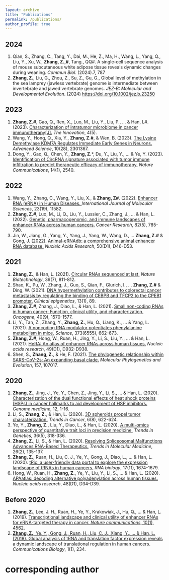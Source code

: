 ```yaml
---
layout: archive
title: "Publications"
permalink: /publications/
author_profile: true
---
```


## 2024 ##
1. Qian, S., Zhang, C., Tang, Y., Dai, M., He, Z., Ma, H., Wang, L., Yang, Q., Liu, Y., Xu, W., **Zhang, Z.,#**, Tang., QQ#. A single-cell sequence analysis of mouse subcutaneous white adipose tissue reveals dynamic changes during weaning. *Commun Biol*. (2024).7, 787 
2. **Zhang, Z.**, Liu, G., Zhou, Z., Su, Z., Gu, G., Global level of methylation in the sea lamprey (jawless vertebrate) genome is intermediate between invertebrate and jawed vertebrate genomes. *JEZ-B: Molecular and Developmental Evolution*. (2024) https://doi.org/10.1002/jez.b.23250

## 2023 ##
1. **Zhang, Z.#**, Gao, Q., Ren, X., Luo, M., Liu, Y., Liu, P., ... & Han, L#. (2023). <a href="https://www.cell.com/the-innovation/fulltext/S2666-6758(23)00110-8">Characterization of intratumor microbiome in cancer immunotherapy[J].</a>  *The Innovation*, 4(5).
2. Wang, Y., Hong, Q., Xia, Y., **Zhang, Z.#**, & Wen, B. (2023). <a href="https://doi.org/10.1002/advs.202301367">The Lysine Demethylase KDM7A Regulates Immediate Early Genes in Neurons. </a> *Advanced Science*, 10(28), 2301367.
3. Dong, Y., Gao, Q., Chen, Y., **Zhang, Z.***, Du, Y., Liu, Y., ... & Ye, Y. (2023). <a href="https://www.nature.com/articles/s41467-023-38232-y">Identification of CircRNA signature associated with tumor immune infiltration to predict therapeutic efficacy of immunotherapy.</a> *Nature Communications*, 14(1), 2540.

## 2022 ##
1. Wang, Y., Zhang, C., Wang, Y., Liu, X., & **Zhang, Z#**. (2022). <a href="https://www.mdpi.com/1422-0067/23/19/11582">Enhancer RNA (eRNA) in Human Diseases. </a> *International Journal of Molecular Sciences*, 23(19), 11582.
2. **Zhang, Z.#**, Luo, M., Li, Q., Liu, Y., Lussier, C., Zhang, J., ... & Han, L. (2022). <a href="https://aacrjournals.org/cancerres/article/82/5/785/681770/Genetic-Pharmacogenomic-and-Immune-Landscapes-of">Genetic, pharmacogenomic, and immune landscapes of enhancer RNAs across human cancers.</a> *Cancer Research*, 82(5), 785-790.
3. Jin, W., Jiang, G., Yang, Y., Yang, J., Yang, W., Wang, D., ... **Zhang, Z.#** & Gong, J. (2022). <a href="https://academic.oup.com/nar/article/50/D1/D46/6374163">Animal-eRNAdb: a comprehensive animal enhancer RNA database.</a> *Nucleic Acids Research*, 50(D1), D46-D53.

## 2021 ##
1. **Zhang, Z.**, & Han, L. (2021). <a href="https://www.nature.com/articles/s41587-021-00916-5">Circular RNAs sequenced at last.</a> *Nature Biotechnology*, 39(7), 811-812.
2. Shao, K., Pu, W., Zhang, J., Guo, S., Qian, F., Glurich, I., ... **Zhang, Z.#** & Ding, W. (2021). <a href="https://link.springer.com/article/10.1186/s13148-021-01071-z">DNA hypermethylation contributes to colorectal cancer metastasis by regulating the binding of CEBPB and TFCP2 to the CPEB1 promoter.</a> *Clinical epigenetics*, 13(1), 89.
3. **Zhang, Z.#**, Zhang, J., Diao, L., & Han, L. (2021). <a href="https://www.nature.com/articles/s41388-020-01630-3">Small non-coding RNAs in human cancer: Function, clinical utility, and characterization.</a> *Oncogene*, 40(9), 1570-1577.
4. Li, Y., Tan, Z., Zhang, Y., **Zhang, Z.**, Hu, Q., Liang, K., ... & Yang, L. (2021). <a href="https://www.science.org/doi/full/10.1126/science.aba4991">A noncoding RNA modulator potentiates phenylalanine metabolism in mice.</a> *Science*, 373(6555), 662-673.
5. **Zhang, Z.#**, Hong, W., Ruan, H., Jing, Y., Li, S., Liu, Y., ... & Han, L. (2021). <a href="https://academic.oup.com/nar/article/49/D1/D932/5943192">HeRA: An atlas of enhancer RNAs across human tissues.</a> *Nucleic acids research*, 49(D1), D932-D938.
6. Shen, S., **Zhang, Z.**, & He, F. (2021). <a href="https://www.sciencedirect.com/science/article/pii/S105579032030289X">The phylogenetic relationship within SARS-CoV-2s: An expanding basal clade.</a> *Molecular Phylogenetics and Evolution*, 157, 107017.

## 2020 ##
1. **Zhang, Z.**, Jing, J., Ye, Y., Chen, Z., Jing, Y., Li, S., ... & Han, L. (2020). <a href="https://link.springer.com/article/10.1186/s13073-020-00795-6">Characterization of the dual functional effects of heat shock proteins (HSPs) in cancer hallmarks to aid development of HSP inhibitors.</a> *Genome medicine*, 12, 1-16.
2. Li, S., **Zhang, Z.**, & Han, L. (2020). <a href="https://www.cell.com/trends/cancer/fulltext/S2405-8033(20)30157-6">3D spheroids propel tumor characterization.</a> *Trends in Cancer*, 6(8), 622-624.
3. Ye, Y., **Zhang, Z.**, Liu, Y., Diao, L., & Han, L. (2020). <a href="https://www.cell.com/trends/genetics/fulltext/S0168-9525(20)30025-1">A multi-omics perspective of quantitative trait loci in precision medicine.</a> *Trends in Genetics*, 36(5), 318-336.
4. **Zhang, Z.**, Li, S., & Han, L. (2020). <a href="https://www.cell.com/trends/molecular-medicine/fulltext/S1471-4914(19)30301-6">Resolving Spliceosomal Malfunctions Advances RNA-Based Therapeutics.</a> *Trends in Molecular Medicine*, 26(2), 135-137.
5. **Zhang, Z.**, Ruan, H., Liu, C. J., Ye, Y., Gong, J., Diao, L., ... & Han, L. (2020). <a href="https://www.tandfonline.com/doi/full/10.1080/15476286.2019.1657744">tRic: a user-friendly data portal to explore the expression landscape of tRNAs in human cancers.</a> *RNA biology*, 17(11), 1674-1679.
6. Hong, W., Ruan, H., **Zhang, Z.**, Ye, Y., Liu, Y., Li, S., ... & Han, L. (2020). <a href="https://academic.oup.com/nar/article/48/D1/D34/5581730">APAatlas: decoding alternative polyadenylation across human tissues.</a> *Nucleic acids research*, 48(D1), D34-D39.

## Before 2020 ##
1. **Zhang, Z.**, Lee, J. H., Ruan, H., Ye, Y., Krakowiak, J., Hu, Q., ... & Han, L. (2019). <a href="https://www.nature.com/articles/s41467-019-12543-5">Transcriptional landscape and clinical utility of enhancer RNAs for eRNA-targeted therapy in cancer. *Nature communications*, 10(1), 4562.
2. **Zhang, Z.**, Ye, Y., Gong, J., Ruan, H., Liu, C. J., Xiang, Y., ... & Han, L. (2018). <a href="https://www.nature.com/articles/s42003-018-0239-8">Global analysis of tRNA and translation factor expression reveals a dynamic landscape of translational regulation in human cancers.</a> *Communications Biology*, 1(1), 234.

# corresponding author
